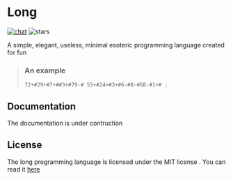 # Long

[![chat](https://shields.io/discord/808537055177080892)](https://discord.gg/vzcNRVrHR5)
![stars](https://img.shields.io/github/stars/pranavbaburaj/long?color=%237289da&label=stars&style=plastic)


A simple, elegant, useless, minimal esoteric programming language created for fun


> ### An example
> ```
> 72+#29+#7+##3+#79-# 55+#24+#3+#6-#8-#68-#1+# ;
> ```

## Documentation
The documentation is under contruction


## License
The long programming language is licensed under the MIT license . You can read it [here](LICENSE)
